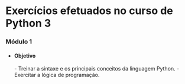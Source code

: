 # Exercícios efetuados no curso de Python 3
<h3>Módulo 1</h3>

* <h4> Objetivo </h4>
    - Treinar a sintaxe e os principais conceitos da linguagem Python.
    - Exercitar a lógica de programação.
    
